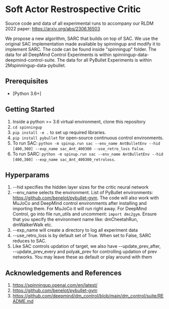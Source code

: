 # Soft Actor Restrospective Critic
Source code and data of all experimental runs to accompany our RLDM 2022 paper: https://arxiv.org/abs/2306.16503

We propose a new algorithm, SARC that builds on top of SAC. We use the original SAC implementation made available by spinningup and modify it to implement SARC. The code can be found inside "spinningup" folder. The data for all DeepMind Control Experiments is within spinningup-data-deepmind-control-suite. The data for all PyBullet Experiments is within 2Mspinningup-data-pybullet. 

## Prerequisites
 * [Python 3.6+]

## Getting Started
 1. Inside a python >= 3.6 virtual environment, clone this repository <br>
 2. `cd spinningup`<br>
 3. `pip install -e .` to set up required libraries. <br>
 4. `pip install pybullet` for open-source continuous control environments. <br>
 5. To run SAC: `python -m spinup.run sac --env_name AntBulletEnv --hid [400,300] --exp_name sac_Ant_400300 --use_retro_loss False`. <br>
 6. To run SARC: `python -m spinup.run sac --env_name AntBulletEnv --hid [400,300] --exp_name sac_Ant_400300_retroloss`. <br>

 ## Hyperparams
 1. --hid specifies the hidden layer sizes for the critic neural network
 2. --env_name selects the environment. List of PyBullet environments: https://github.com/benelot/pybullet-gym. The code will also work with MuJoCo and DeepMind control environments after installing and importing them. For MuJoCo it will run right away. For DeepMind Control, go into file run_utils and uncomment: `import dmc2gym`. Ensure that you specify the environment name like: dmCheetahRun, dmWalkerWalk etc.
 3. --exp_name will create a directory to log all experiment data
 4. --use_retro_loss is by default set of True. When set to False, SARC reduces to SAC.
 5. Like SAC controls updation of target, we also have --update_prev_after, --update_prev_every and polyak_prev for controlling updation of prev networks. You may leave these as default or play around with them

## Acknowledgements and References
1. https://spinningup.openai.com/en/latest/
2. https://github.com/benelot/pybullet-gym
3. https://github.com/deepmind/dm_control/blob/main/dm_control/suite/README.md

